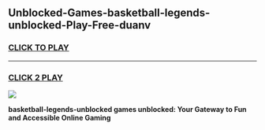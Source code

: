 
## Unblocked-Games-basketball-legends-unblocked-Play-Free-duanv
<h3>
<a href="https://premium76.site?title=basketball-legends-unblocked&ref=18A1">CLICK TO PLAY</a></h3>
<hr>

<h3>
<a href="https://premium76.site?title=basketball-legends-unblocked&ref=18A1">CLICK 2 PLAY</a>
  
</h3>

<a href="https://premium76.site?title=basketball-legends-unblocked&ref=18A1"><img src="https://clearcache.store/games.png"></a>


**basketball-legends-unblocked games unblocked: Your Gateway to Fun and Accessible Online Gaming**
